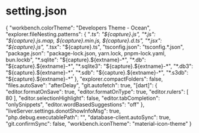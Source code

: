 # setting.json

{
    "workbench.colorTheme": "Developers Theme - Ocean",
    "explorer.fileNesting.patterns": {
        "*.ts": "${capture}.js",
        "*.js": "${capture}.js.map, ${capture}.min.js, ${capture}.d.ts",
        "*.jsx": "${capture}.js",
        "*.tsx": "${capture}.ts",
        "tsconfig.json": "tsconfig.*.json",
        "package.json": "package-lock.json, yarn.lock, pnpm-lock.yaml, bun.lockb",
        "*.sqlite": "${capture}.${extname}-*",
        "*.db": "${capture}.${extname}-*",
        "*.sqlite3": "${capture}.${extname}-*",
        "*.db3": "${capture}.${extname}-*",
        "*.sdb": "${capture}.${extname}-*",
        "*.s3db": "${capture}.${extname}-*"
    },
    "explorer.compactFolders": false,
    "files.autoSave": "afterDelay",
    "git.autofetch": true,
    "[dart]": {
        "editor.formatOnSave": true,
        "editor.formatOnType": true,
        "editor.rulers": [
            80
        ],
        "editor.selectionHighlight": false,
        "editor.tabCompletion": "onlySnippets",
        "editor.wordBasedSuggestions": "off"
    },
    "liveServer.settings.donotShowInfoMsg": true,
    "php.debug.executablePath": "",
    "database-client.autoSync": true,
    "git.confirmSync": false,
    "workbench.iconTheme": "material-icon-theme"
}

